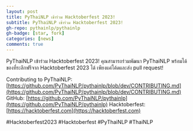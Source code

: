 ```yaml
---
layout: post
title: PyThaiNLP เข้าร่วม Hacktoberfest 2023!
subtitle: PyThaiNLP เข้าร่วม Hacktoberfest 2023!
gh-repo: pythainlp/pythainlp
gh-badge: [star, fork]
categories: [news]
comments: true
---
```


PyThaiNLP เข้าร่วม Hacktoberfest 2023!
คุณสามารถร่วมพัฒนา PyThaiNLP พร้อมได้ของที่ระลึกฟรีจาก Hacktoberfest 2023 ได้
เพียงแค่โค้ดและส่ง pull request!

Contributing to PyThaiNLP: [https://github.com/PyThaiNLP/pythainlp/blob/dev/CONTRIBUTING.md](https://github.com/PyThaiNLP/pythainlp/blob/dev/CONTRIBUTING.md)
GitHub: [https://github.com/PyThaiNLP/pythainlp](https://github.com/PyThaiNLP/pythainlp)
Hacktoberfest: [https://hacktoberfest.com](https://hacktoberfest.com)

#Hacktoberfest2023 #Hacktoberfest #PyThaiNLP #ThaiNLP
